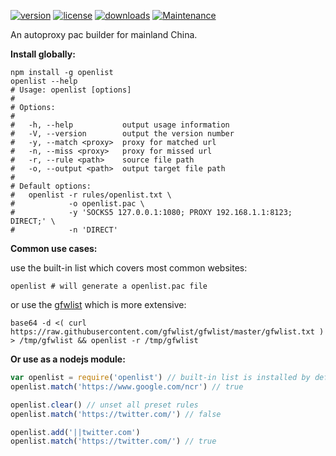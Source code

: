[![version](https://img.shields.io/npm/v/openlist.svg?style=flat-square)](https://www.npmjs.com/package/openlist)
[![license](https://img.shields.io/npm/l/openlist.svg?style=flat-square)](https://www.npmjs.com/package/openlist)
[![downloads](https://img.shields.io/npm/dt/openlist.svg?style=flat-square)](https://www.npmjs.com/package/openlist)
[![Maintenance](https://img.shields.io/maintenance/yes/2016.svg?style=flat-square)](https://github.com/openlist/openlist-china)

An autoproxy pac builder for mainland China.

**Install globally:**

```
npm install -g openlist
openlist --help
# Usage: openlist [options]
# 
# Options:
# 
#   -h, --help           output usage information
#   -V, --version        output the version number
#   -y, --match <proxy>  proxy for matched url
#   -n, --miss <proxy>   proxy for missed url
#   -r, --rule <path>    source file path
#   -o, --output <path>  output target file path
# 
# Default options:
#   openlist -r rules/openlist.txt \
#            -o openlist.pac \
#            -y 'SOCKS5 127.0.0.1:1080; PROXY 192.168.1.1:8123; DIRECT;' \
#            -n 'DIRECT'
```

**Common use cases:**

use the built-in list which covers most common websites:
```
openlist # will generate a openlist.pac file
```

or use the [gfwlist] which is more extensive:
```
base64 -d <( curl https://raw.githubusercontent.com/gfwlist/gfwlist/master/gfwlist.txt ) > /tmp/gfwlist && openlist -r /tmp/gfwlist
```

**Or use as a nodejs module:**
```js
var openlist = require('openlist') // built-in list is installed by default
openlist.match('https://www.google.com/ncr') // true

openlist.clear() // unset all preset rules
openlist.match('https://twitter.com/') // false

openlist.add('||twitter.com')
openlist.match('https://twitter.com/') // true
```

[gfwlist]: https://github.com/gfwlist/gfwlist
